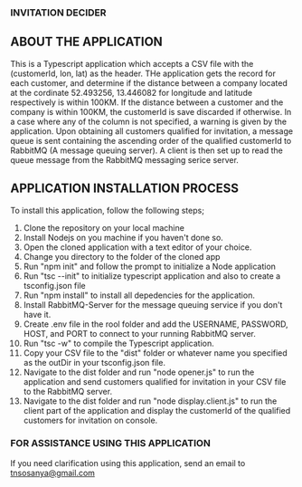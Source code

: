 ### INVITATION DECIDER

## ABOUT THE APPLICATION

This is a Typescript application which accepts a CSV file with the (customerId, lon, lat) as the header.
THe application gets the record for each customer, and determine if the distance between a company located at the cordinate 52.493256, 13.446082 for longitude and latitude respectively is within 100KM. If the distance between a customer and the company is within 100KM, the customerId is save discarded if otherwise. In a case where any of the column is not specified, a warning is given by the application.
Upon obtaining all customers qualified for invitation, a message queue is sent containing the ascending order of the qualified customerId to RabbitMQ (A message queuing server). A client is then set up to read the queue message from the RabbitMQ messaging serice server.

## APPLICATION INSTALLATION PROCESS

To install this application, follow the following steps;

1.  Clone the repository on your local machine
2.  Install Nodejs on you machine if you haven't done so.
3.  Open the cloned application with a text editor of your choice.
4.  Change you directory to the folder of the cloned app
5.  Run "npm init" and follow the prompt to initialize a Node application
6.  Run "tsc --init" to initialize typescript application and also to create a tsconfig.json file
7.  Run "npm install" to install all depedencies for the application.
8.  Install RabbitMQ-Server for the message queuing service if you don't have it.
9.  Create .env file in the rool folder and add the USERNAME, PASSWORD, HOST, and PORT to connect to your running RabbitMQ server.
10. Run "tsc -w" to compile the Typescript application.
11. Copy your CSV file to the "dist" folder or whatever name you specified as the outDir in your tsconfig.json file.
12. Navigate to the dist folder and run "node opener.js" to run the application and send customers qualified for invitation in your CSV file to the RabbitMQ server.
13. Navigate to the dist folder and run "node display.client.js" to run the client part of the application and display the customerId of the qualified customers for
    invitation on console.

### FOR ASSISTANCE USING THIS APPLICATION

If you need clarification using this application, send an email to tnsosanya@gmail.com

